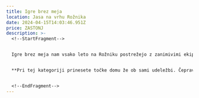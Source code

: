 ```yaml
---
title: Igre brez meja
location: Jasa na vrhu Rožnika
date: 2024-04-15T14:03:46.951Z
price: ZASTONJ
description: >-
  <!--StartFragment-->


  Igre brez meja nam vsako leto na Rožniku postrežejo z zanimivimi ekipnimi igrami, ter obilico smeha in zabave. Ponovno bo vsaka od ekip morala pokazati čim več iznajdljivosti in spretnosti pri vsaki igri, verjetno pa bo potrebno na hitro popiti tudi kakšen kozarček. Igre bodo zelo zabavne, tako da bodo na svoj račun prišli tudi navijači svojih ekip, katerih upamo, da ne boste pozabili. Ta športna disciplina je namenjena izključno stanovalcem Študentskih domov v Ljubljani. Skupaj se bomo zbrali ob 14:00 na jasi na Rožniku, kjer se bomo pomerili v različnih igrah, ki jih bo določil in predstavil organizator. Ekipo sestavljajo 4 dekleta in 4 fantje. Vabljeni vsi na obilico smeha in lepih užitkov, s katerimi boste lahko nadaljevali vse do jutranjih ur, saj se dogajanje nadaljuje v obliki koncerta. Na to domsko igro lahko domovi prijavite več ekip, pogoj pa je, da so vsi člani ekipe stanovalci istega doma!


  **Pri tej kategoriji prinesete točke domu že ob sami udeležbi. Čeprav ima lahko en dom prijavljenih več ekip, v vsakem primeru prejme za udeležbo 10 točk (če je prijavljena le ena ekipa ali jih je več). Za točkovanje prvih treh mest se bo upoštevala le uvrščenost najbolje uvrščene ekipe iz doma (lahko je prijavljenih več ekip iz istega doma, točke za uvrstitev pa se upoštevajo le najbolje uvrščeni). Za 1. mesto prejme ekipa 12 točk, za 2. mesto 10 točk in za 3. mesto 8 točk.**


  <!--EndFragment-->
---
```

